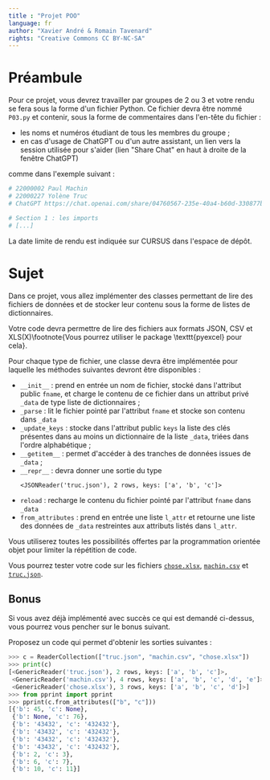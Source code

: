 ```yaml
---
title : "Projet POO"
language: fr
author: "Xavier André & Romain Tavenard"
rights: "Creative Commons CC BY-NC-SA"
---
```


# Préambule

Pour ce projet, vous devrez travailler par groupes de 2 ou 3 et votre rendu se fera sous la forme d'un fichier Python.
Ce fichier devra être nommé `P03.py` et contenir, sous la forme de commentaires dans l'en-tête du fichier :

* les noms et numéros étudiant de tous les membres du groupe ;
* en cas d'usage de ChatGPT ou d'un autre assistant, un lien vers la session utilisée pour s'aider (lien "Share Chat" en haut à droite de la fenêtre ChatGPT)

comme dans l'exemple suivant :

```python
# 22000002 Paul Machin
# 22000227 Yolène Truc
# ChatGPT https://chat.openai.com/share/04760567-235e-40a4-b60d-330877b57e

# Section 1 : les imports
# [...]
```

La date limite de rendu est indiquée sur CURSUS dans l'espace de dépôt.

# Sujet

Dans ce projet, vous allez implémenter des classes permettant de lire des fichiers de données et de stocker leur contenu sous la forme de listes de dictionnaires.

Votre code devra permettre de lire des fichiers aux formats JSON, CSV et XLS(X)\footnote{Vous pourrez utiliser le package \texttt{pyexcel} pour cela}.

Pour chaque type de fichier, une classe devra être implémentée pour laquelle les méthodes suivantes devront être disponibles :

* `__init__` : prend en entrée un nom de fichier, stocké dans l'attribut public `fname`, et charge le contenu de ce fichier dans un attribut privé `_data` de type liste de dictionnaires ;
* `_parse` : lit le fichier pointé par l'attribut `fname` et stocke son contenu dans `_data`
* `_update_keys` : stocke dans l'attribut public `keys` la liste des clés présentes dans au moins un dictionnaire de la liste `_data`, triées dans l'ordre alphabétique ;
* `__getitem__` : permet d'accéder à des tranches de données issues de `_data` ;
* `__repr__` : devra donner une sortie du type 
  ```
  <JSONReader('truc.json'), 2 rows, keys: ['a', 'b', 'c']>
  ```
* `reload` : recharge le contenu du fichier pointé par l'attribut `fname` dans `_data`
* `from_attributes` : prend en entrée une liste `l_attr` et retourne une liste des données de `_data` restreintes aux attributs listés dans `l_attr`.

Vous utiliserez toutes les possibilités offertes par la programmation orientée objet pour limiter la répétition de code.

Vous pourrez tester votre code sur les fichiers [`chose.xlsx`](https://raw.githubusercontent.com/rtavenar/m1_python_ur2/main/modules_fournis/chose.xlsx), [`machin.csv`](https://raw.githubusercontent.com/rtavenar/m1_python_ur2/main/modules_fournis/machin.csv) et [`truc.json`](https://raw.githubusercontent.com/rtavenar/m1_python_ur2/main/modules_fournis/truc.json).

## Bonus

Si vous avez déjà implémenté avec succès ce qui est demandé ci-dessus, vous pourrez vous pencher sur le bonus suivant.

Proposez un code qui permet d'obtenir les sorties suivantes :

```python
>>> c = ReaderCollection(["truc.json", "machin.csv", "chose.xlsx"])
>>> print(c)
[<GenericReader('truc.json'), 2 rows, keys: ['a', 'b', 'c']>, 
 <GenericReader('machin.csv'), 4 rows, keys: ['a', 'b', 'c', 'd', 'e']>, 
 <GenericReader('chose.xlsx'), 3 rows, keys: ['a', 'b', 'c', 'd']>]
>>> from pprint import pprint
>>> pprint(c.from_attributes(["b", "c"]))
[{'b': 45, 'c': None},
 {'b': None, 'c': 76},
 {'b': '43432', 'c': '432432'},
 {'b': '43432', 'c': '432432'},
 {'b': '43432', 'c': '432432'},
 {'b': '43432', 'c': '432432'},
 {'b': 2, 'c': 3},
 {'b': 6, 'c': 7},
 {'b': 10, 'c': 11}]
```